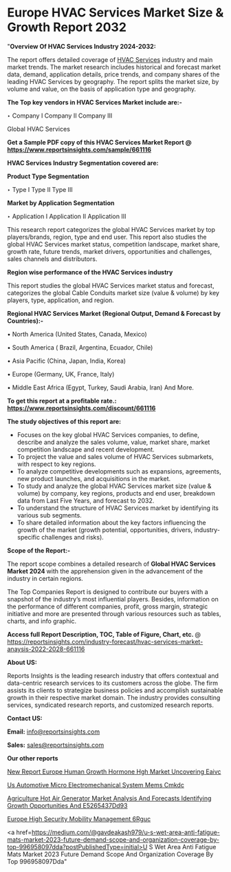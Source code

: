 # Europe HVAC Services Market Size & Growth Report 2032

"<strong>Overview Of HVAC Services Industry 2024-2032:</strong>

The report offers detailed coverage of <a href=https://www.reportsinsights.com/sample/661116>HVAC Services</a> industry and main market trends. The market research includes historical and forecast market data, demand, application details, price trends, and company shares of the leading HVAC Services by geography. The report splits the market size, by volume and value, on the basis of application type and geography.

<strong>The Top key vendors in HVAC Services Market include are:- </strong>

‣ Company I
Company II
Company III

Global HVAC Services

<strong>Get a Sample PDF copy of this HVAC Services Market Report </strong><strong>@ <a href=https://www.reportsinsights.com/sample/661116 style=color:#0000ff;>https://www.reportsinsights.com/sample/661116</a> </strong>

<strong>HVAC Services Industry Segmentation covered are:</strong>

<strong>Product Type Segmentation</strong>

‣ Type I
Type II
Type III

<strong>Market by Application Segmentation</strong>

‣ Application I
Application II 
Application III

This research report categorizes the global HVAC Services market by top players/brands, region, type and end user. This report also studies the global HVAC Services market status, competition landscape, market share, growth rate, future trends, market drivers, opportunities and challenges, sales channels and distributors.

<strong>Region wise performance of the HVAC Services industry</strong><strong> </strong>

This report studies the global HVAC Services market status and forecast, categorizes the global Cable Conduits market size (value &amp; volume) by key players, type, application, and region. 

<strong>Regional HVAC Services Market (Regional Output, Demand &amp; Forecast by Countries):-</strong>

• North America (United States, Canada, Mexico)

• South America ( Brazil, Argentina, Ecuador, Chile)

• Asia Pacific (China, Japan, India, Korea)

• Europe (Germany, UK, France, Italy)

• Middle East Africa (Egypt, Turkey, Saudi Arabia, Iran) And More.

<strong>To get this report at a profitable rate.: <a href=https://www.reportsinsights.com/discount/661116 style=color:#0000ff;>https://www.reportsinsights.com/discount/661116</a></strong>

<strong>The study objectives of this report are:</strong>
<ul>
  <li>Focuses on the key global HVAC Services companies, to define, describe and analyze the sales volume, value, market share, market competition landscape and recent development.</li>
  <li>To project the value and sales volume of HVAC Services submarkets, with respect to key regions.</li>
  <li>To analyze competitive developments such as expansions, agreements, new product launches, and acquisitions in the market.</li>
  <li>To study and analyze the global HVAC Services market size (value &amp; volume) by company, key regions, products and end user, breakdown data from Last Five Years, and forecast to 2032.</li>
  <li>To understand the structure of HVAC Services market by identifying its various sub segments.</li>
  <li>To share detailed information about the key factors influencing the growth of the market (growth potential, opportunities, drivers, industry-specific challenges and risks).</li>
</ul>
<strong>Scope of the Report:-</strong><strong> </strong>

The report scope combines a detailed research of <strong>Global HVAC Services Market 2024 </strong>with the apprehension given in the advancement of the industry in certain regions.

The Top Companies Report is designed to contribute our buyers with a snapshot of the industry’s most influential players. Besides, information on the performance of different companies, profit, gross margin, strategic initiative and more are presented through various resources such as tables, charts, and info graphic.

<strong>Access full Report Description, TOC, Table of Figure, Chart, etc. </strong>@   <a href=https://reportsinsights.com/industry-forecast/hvac-services-market-anaysis-2022-2028-661116 style=color:#0000ff;>https://reportsinsights.com/industry-forecast/hvac-services-market-anaysis-2022-2028-661116</a>

<strong>About US:</strong>

Reports Insights is the leading research industry that offers contextual and data-centric research services to its customers across the globe. The firm assists its clients to strategize business policies and accomplish sustainable growth in their respective market domain. The industry provides consulting services, syndicated research reports, and customized research reports.

<strong>Contact US:</strong>

<p class=""""><b>Email:</b> <a href=mailto:info@reportsinsights.com>info@reportsinsights.com</a></p>
<p class=""""><b>Sales:</b> <a href=mailto:sales@reportsinsights.com>sales@reportsinsights.com</a></p>

<strong>Our other reports</strong>

<a href=https://www.linkedin.com/pulse/new-report-europe-human-growth-hormone-hgh-market-uncovering-eaivc/>New Report Europe Human Growth Hormone Hgh Market Uncovering Eaivc</a>

<a href=https://www.linkedin.com/pulse/us-automotive-micro-electromechanical-system-mems-cmkdc/>Us Automotive Micro Electromechanical System Mems Cmkdc</a>

<a href=https://medium.com/@aneetapatil1234/agriculture-hot-air-generator-market-analysis-and-forecasts-identifying-growth-opportunities-and-e5265437dd93>Agriculture Hot Air Generator Market Analysis And Forecasts Identifying Growth Opportunities And E5265437Dd93</a>

<a href=https://www.linkedin.com/pulse/europe-high-security-mobility-management-6rguc/>Europe High Security Mobility Management 6Rguc</a>

<a href=https://medium.com/@gavdeakash979/u-s-wet-area-anti-fatigue-mats-market-2023-future-demand-scope-and-organization-coverage-by-top-996958097dda?postPublishedType=initial>U S Wet Area Anti Fatigue Mats Market 2023 Future Demand Scope And Organization Coverage By Top 996958097Dda</a>"
